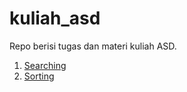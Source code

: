 # kuliah_asd

Repo berisi tugas dan materi kuliah ASD.
 1. [Searching](https://github.com/nyferin/kuliah_asd/tree/main/searching)
 2. [Sorting](https://github.com/nyferin/kuliah_asd/tree/main/sorting)
